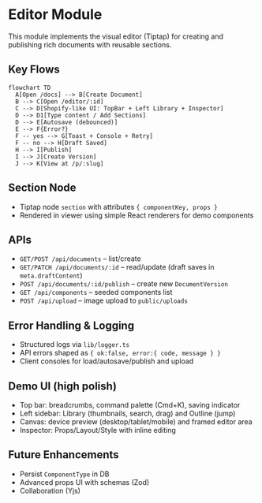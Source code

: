 # Editor Module

This module implements the visual editor (Tiptap) for creating and publishing rich documents with reusable sections.

## Key Flows

```mermaid
flowchart TD
  A[Open /docs] --> B[Create Document]
  B --> C[Open /editor/:id]
  C --> D[Shopify-like UI: TopBar + Left Library + Inspector]
  D --> D1[Type content / Add Sections]
  D --> E[Autosave (debounced)]
  E --> F{Error?}
  F -- yes --> G[Toast + Console + Retry]
  F -- no --> H[Draft Saved]
  H --> I[Publish]
  I --> J[Create Version]
  J --> K[View at /p/:slug]
```

## Section Node

- Tiptap node `section` with attributes `{ componentKey, props }`
- Rendered in viewer using simple React renderers for demo components

## APIs

- `GET/POST /api/documents` – list/create
- `GET/PATCH /api/documents/:id` – read/update (draft saves in `meta.draftContent`)
- `POST /api/documents/:id/publish` – create new `DocumentVersion`
- `GET /api/components` – seeded components list
- `POST /api/upload` – image upload to `public/uploads`

## Error Handling & Logging

- Structured logs via `lib/logger.ts`
- API errors shaped as `{ ok:false, error:{ code, message } }`
- Client consoles for load/autosave/publish and upload

## Demo UI (high polish)

- Top bar: breadcrumbs, command palette (Cmd+K), saving indicator
- Left sidebar: Library (thumbnails, search, drag) and Outline (jump)
- Canvas: device preview (desktop/tablet/mobile) and framed editor area
- Inspector: Props/Layout/Style with inline editing

## Future Enhancements

- Persist `ComponentType` in DB
- Advanced props UI with schemas (Zod)
- Collaboration (Yjs)

